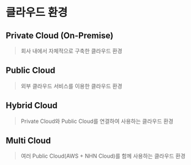 # 클라우드 환경

## Private Cloud (On-Premise)

> 회사 내에서 자체적으로 구축한 클라우드 환경

## Public Cloud

> 외부 클라우드 서비스를 이용한 클라우드 환경

## Hybrid Cloud

> Private Cloud와 Public Cloud를 연결하여 사용하는 클라우드 환경

## Multi Cloud

> 여러 Public Cloud(AWS + NHN Cloud)를 함께 사용하는 클라우드 환경
